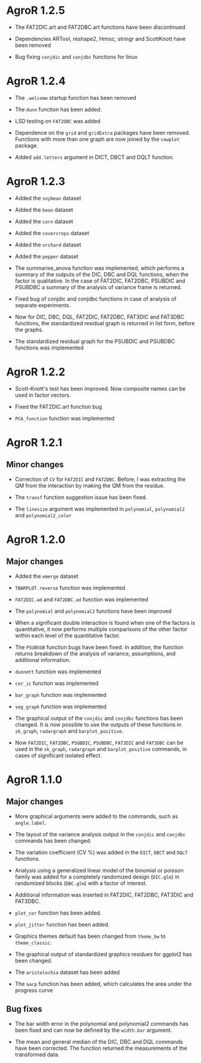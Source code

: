 # AgroR 1.2.5 

* The FAT2DIC.art and FAT2DBC.art functions have been discontinued 

* Dependencies ARTool, reshape2, Hmisc, stringr and ScottKnott have been removed

* Bug fixing `conjdic` and `conjdbc` functions for linux

# AgroR 1.2.4

* The `.welcome` startup function has been removed 

* The `dunn` function has been added. 

* LSD testing on `FAT2DBC` was added 

* Dependence on the `grid` and `gridExtra` packages have been removed. Functions with more than one graph are now joined by the `cowplot` package. 

* Added `add.letters` argument in DICT, DBCT and DQLT function.

# AgroR 1.2.3

* Added the `soybean` dataset 

* Added the `bean` dataset 

* Added the `corn` dataset

* Added the `covercrops` dataset 

* Added the `orchard` dataset 

* Added the `pepper` dataset 

* The summarise_anova function was implemented, which performs a summary of the outputs of the DIC, DBC and DQL functions, when the factor is qualitative. In the case of FAT2DIC, FAT2DBC, PSUBDIC and PSUBDBC a summary of the analysis of variance frame is returned. 

* Fixed bug of conjdic and conjdbc functions in case of analysis of separate experiments. 

* Now for DIC, DBC, DQL, FAT2DIC, FAT2DBC, FAT3DIC and FAT3DBC functions, the standardized residual graph is returned in list form, before the graphs. 

* The standardized residual graph for the PSUBDIC and PSUBDBC functions was implemented

# AgroR 1.2.2

* Scott-Knott's test has been improved. Now composite names can be used in factor vectors.

* Fixed the FAT2DIC.art function bug 

* `PCA_function` function was implemented

# AgroR 1.2.1

## Minor changes

* Correction of `CV` for `FAT2DIC` and `FAT2DBC`. Before, I was extracting the QM from the interaction by making the QM from the residue. 

* The `transf` function suggestion issue has been fixed.

* The `linesize` argument was implemented in `polynomial`, `polynomial2` and `polynomial2_color`

# AgroR 1.2.0

## Major changes

* Added the `emerge` dataset 

* `TBARPLOT.reverse` function was implemented

* `FAT2DIC.ad` and `FAT2DBC.ad` function was implemented

* The `polynomial` and `polynomial2` functions have been improved

* When a significant double interaction is found when one of the factors is quantitative, it now performs multiple comparisons of the other factor within each level of the quantitative factor.

* The `PSUBSUB` function bugs have been fixed. In addition, the function returns breakdown of the analysis of variance, assumptions, and additional information. 

* `dunnett` function was implemented 

* `cor_ic` function was implemented 

* `bar_graph` function was implemented 

* `seg_graph` function was implemented 

* The graphical output of the `conjdic` and `conjdbc` functions has been changed. It is now possible to use the outputs of these functions in `sk_graph`, `radargraph` and `barplot_positive`.

* Now `FAT2DIC`, `FAT2DBC`, `PSUBDIC`, `PSUBDBC`, `FAT3DIC` and `FAT3DBC` can be used in the `sk_graph`, `radargraph` and `barplot_positive` commands, in cases of significant isolated effect.

# AgroR 1.1.0

## Major changes

* More graphical arguments were added to the commands, such as `angle.label`.

* The layout of the variance analysis output in the `conjdic` and `conjdbc` commands has been changed.

* The variation coefficient (CV %) was added in the `DICT`, `DBCT` and `DQLT` functions. 

* Analysis using a generalized linear model of the binomial or poisson family was added for a completely randomized design (`DIC.glm`) in randomized blocks (`DBC.glm`) with a factor of interest. 

* Additional information was inserted in FAT2DIC, FAT2DBC, FAT3DIC and FAT3DBC. 

* `plot_cor` function has been added. 

* `plot_jitter` function has been added.

* Graphics themes default has been changed from `theme_bw` to `theme_classic`. 

* The graphical output of standardized graphics residues for ggplot2 has been changed.

* The `aristolochia` dataset has been added 

* The `aacp` function has been added, which calculates the area under the progress curve 

## Bug fixes

* The bar width error in the polynomial and polynomial2 commands has been fixed and can now be defined by the `width.bar` argument.

* The mean and general median of the DIC, DBC and DQL commands have been corrected. The function returned the measurements of the transformed data. 



